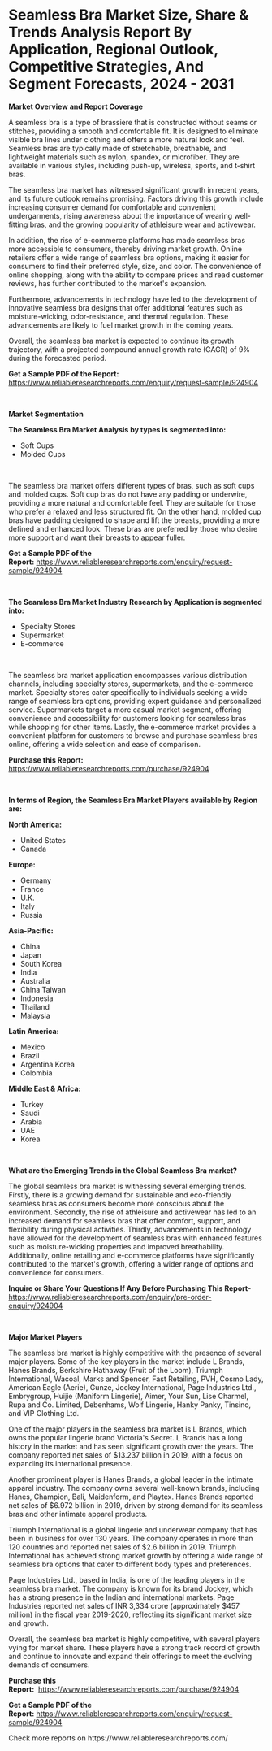 <p><h1>Seamless Bra Market Size, Share & Trends Analysis Report By Application, Regional Outlook, Competitive Strategies, And Segment Forecasts, 2024 - 2031</h1></p><p><strong>Market Overview and Report Coverage</strong></p>
<p><p>A seamless bra is a type of brassiere that is constructed without seams or stitches, providing a smooth and comfortable fit. It is designed to eliminate visible bra lines under clothing and offers a more natural look and feel. Seamless bras are typically made of stretchable, breathable, and lightweight materials such as nylon, spandex, or microfiber. They are available in various styles, including push-up, wireless, sports, and t-shirt bras.</p><p>The seamless bra market has witnessed significant growth in recent years, and its future outlook remains promising. Factors driving this growth include increasing consumer demand for comfortable and convenient undergarments, rising awareness about the importance of wearing well-fitting bras, and the growing popularity of athleisure wear and activewear.</p><p>In addition, the rise of e-commerce platforms has made seamless bras more accessible to consumers, thereby driving market growth. Online retailers offer a wide range of seamless bra options, making it easier for consumers to find their preferred style, size, and color. The convenience of online shopping, along with the ability to compare prices and read customer reviews, has further contributed to the market's expansion.</p><p>Furthermore, advancements in technology have led to the development of innovative seamless bra designs that offer additional features such as moisture-wicking, odor-resistance, and thermal regulation. These advancements are likely to fuel market growth in the coming years.</p><p>Overall, the seamless bra market is expected to continue its growth trajectory, with a projected compound annual growth rate (CAGR) of 9% during the forecasted period.</p></p>
<p><strong>Get a Sample PDF of the Report:</strong> <a href="https://www.reliableresearchreports.com/enquiry/request-sample/924904">https://www.reliableresearchreports.com/enquiry/request-sample/924904</a></p>
<p>&nbsp;</p>
<p><strong>Market Segmentation</strong></p>
<p><strong>The Seamless Bra Market Analysis by types is segmented into:</strong></p>
<p><ul><li>Soft Cups</li><li>Molded Cups</li></ul></p>
<p>&nbsp;</p>
<p><p>The seamless bra market offers different types of bras, such as soft cups and molded cups. Soft cup bras do not have any padding or underwire, providing a more natural and comfortable feel. They are suitable for those who prefer a relaxed and less structured fit. On the other hand, molded cup bras have padding designed to shape and lift the breasts, providing a more defined and enhanced look. These bras are preferred by those who desire more support and want their breasts to appear fuller.</p></p>
<p><strong>Get a Sample PDF of the Report:</strong>&nbsp;<a href="https://www.reliableresearchreports.com/enquiry/request-sample/924904">https://www.reliableresearchreports.com/enquiry/request-sample/924904</a></p>
<p>&nbsp;</p>
<p><strong>The Seamless Bra Market Industry Research by Application is segmented into:</strong></p>
<p><ul><li>Specialty Stores</li><li>Supermarket</li><li>E-commerce</li></ul></p>
<p>&nbsp;</p>
<p><p>The seamless bra market application encompasses various distribution channels, including specialty stores, supermarkets, and the e-commerce market. Specialty stores cater specifically to individuals seeking a wide range of seamless bra options, providing expert guidance and personalized service. Supermarkets target a more casual market segment, offering convenience and accessibility for customers looking for seamless bras while shopping for other items. Lastly, the e-commerce market provides a convenient platform for customers to browse and purchase seamless bras online, offering a wide selection and ease of comparison.</p></p>
<p><strong>Purchase this Report:</strong>&nbsp; <a href="https://www.reliableresearchreports.com/purchase/924904">https://www.reliableresearchreports.com/purchase/924904</a></p>
<p>&nbsp;</p>
<p><strong>In terms of Region, the Seamless Bra Market Players available by Region are:</strong></p>
<p>
    <p> <strong> North America: </strong>
        <ul>
            <li>United States</li>
            <li>Canada</li>
        </ul>
        </p> 
    <p> <strong> Europe: </strong>
        <ul>
            <li>Germany</li>
            <li>France</li>
            <li>U.K.</li>
            <li>Italy</li>
            <li>Russia</li>
        </ul>
        </p> 
    <p> <strong> Asia-Pacific: </strong>
        <ul>
            <li>China</li>
            <li>Japan</li>
            <li>South Korea</li>
            <li>India</li>
            <li>Australia</li>
            <li>China Taiwan</li>
            <li>Indonesia</li>
            <li>Thailand</li>
            <li>Malaysia</li>
        </ul>
        </p> 
    <p> <strong> Latin America: </strong>
        <ul>
            <li>Mexico</li>
            <li>Brazil</li>
            <li>Argentina Korea</li>
            <li>Colombia</li>
        </ul>
        </p> 
    <p> <strong> Middle East & Africa: </strong>
        <ul>
            <li>Turkey</li>
            <li>Saudi</li>
            <li>Arabia</li>
            <li>UAE</li>
            <li>Korea</li>
        </ul>
    </p>
    </p>
<p>&nbsp;</p>
<p><strong>What are the Emerging Trends in the Global Seamless Bra market?</strong></p>
<p><p>The global seamless bra market is witnessing several emerging trends. Firstly, there is a growing demand for sustainable and eco-friendly seamless bras as consumers become more conscious about the environment. Secondly, the rise of athleisure and activewear has led to an increased demand for seamless bras that offer comfort, support, and flexibility during physical activities. Thirdly, advancements in technology have allowed for the development of seamless bras with enhanced features such as moisture-wicking properties and improved breathability. Additionally, online retailing and e-commerce platforms have significantly contributed to the market's growth, offering a wider range of options and convenience for consumers.</p></p>
<p><strong>Inquire or Share Your Questions If Any Before Purchasing This Report</strong>- <a href="https://www.reliableresearchreports.com/enquiry/pre-order-enquiry/924904">https://www.reliableresearchreports.com/enquiry/pre-order-enquiry/924904</a></p>
<p>&nbsp;</p>
<p><strong>Major Market Players</strong></p>
<p><p>The seamless bra market is highly competitive with the presence of several major players. Some of the key players in the market include L Brands, Hanes Brands, Berkshire Hathaway (Fruit of the Loom), Triumph International, Wacoal, Marks and Spencer, Fast Retailing, PVH, Cosmo Lady, American Eagle (Aerie), Gunze, Jockey International, Page Industries Ltd., Embrygroup, Huijie (Maniform Lingerie), Aimer, Your Sun, Lise Charmel, Rupa and Co. Limited, Debenhams, Wolf Lingerie, Hanky Panky, Tinsino, and VIP Clothing Ltd.</p><p>One of the major players in the seamless bra market is L Brands, which owns the popular lingerie brand Victoria's Secret. L Brands has a long history in the market and has seen significant growth over the years. The company reported net sales of $13.237 billion in 2019, with a focus on expanding its international presence.</p><p>Another prominent player is Hanes Brands, a global leader in the intimate apparel industry. The company owns several well-known brands, including Hanes, Champion, Bali, Maidenform, and Playtex. Hanes Brands reported net sales of $6.972 billion in 2019, driven by strong demand for its seamless bras and other intimate apparel products.</p><p>Triumph International is a global lingerie and underwear company that has been in business for over 130 years. The company operates in more than 120 countries and reported net sales of $2.6 billion in 2019. Triumph International has achieved strong market growth by offering a wide range of seamless bra options that cater to different body types and preferences.</p><p>Page Industries Ltd., based in India, is one of the leading players in the seamless bra market. The company is known for its brand Jockey, which has a strong presence in the Indian and international markets. Page Industries reported net sales of INR 3,334 crore (approximately $457 million) in the fiscal year 2019-2020, reflecting its significant market size and growth.</p><p>Overall, the seamless bra market is highly competitive, with several players vying for market share. These players have a strong track record of growth and continue to innovate and expand their offerings to meet the evolving demands of consumers.</p></p>
<p><strong>Purchase this Report:</strong>&nbsp;&nbsp;<a href="https://www.reliableresearchreports.com/purchase/924904">https://www.reliableresearchreports.com/purchase/924904</a></p>
<p></p>
<p><strong>Get a Sample PDF of the Report:</strong>&nbsp;<a href="https://www.reliableresearchreports.com/enquiry/request-sample/924904">https://www.reliableresearchreports.com/enquiry/request-sample/924904</a></p>
<p>Check more reports on https://www.reliableresearchreports.com/</p>